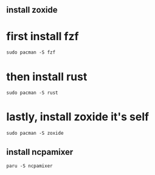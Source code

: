 ## install zoxide

# first install fzf
`sudo pacman -S fzf`

# then install rust
`sudo pacman -S rust`

# lastly, install zoxide it's self
`sudo pacman -S zoxide`

## install ncpamixer
`paru -S ncpamixer`

